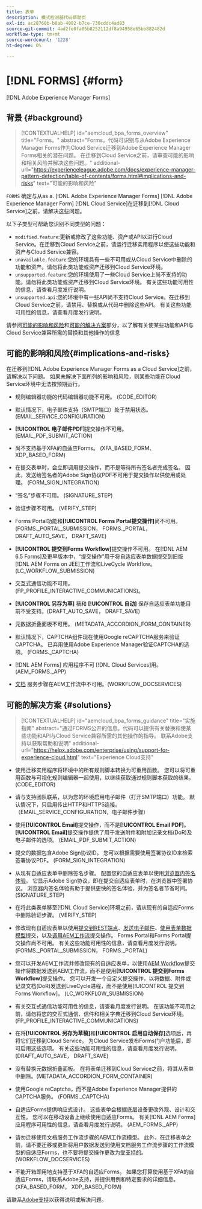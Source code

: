 ```yaml
---
title: 表单
description: 模式检测器代码帮助页
exl-id: ac28760b-b0ab-4082-b7ce-730cddc4ad83
source-git-commit: 4ad2fe0fa05b8252112df8a94958e65bb882482d
workflow-type: tm+mt
source-wordcount: '1228'
ht-degree: 0%

---
```


# [!DNL FORMS] {#form}

[!DNL Adobe Experience Manager Forms]

## 背景 {#background}

>[!CONTEXTUALHELP]
>id="aemcloud_bpa_forms_overview"
>title="Forms。"
>abstract="Forms。代码可识别与从Adobe Experience Manager Forms作为Cloud Service迁移到Adobe Experience Manager Forms相关的潜在问题。 在迁移到Cloud Service之前，请审查可能的影响和相关风险并解决这些问题。"
>additional-url="https://experienceleague.adobe.com/docs/experience-manager-pattern-detection/table-of-contents/forms.html#implications-and-risks" text="可能的影响和风险"

`FORMS` 确定与从as a. [!DNL Adobe Experience Manager Forms]  [!DNL Adobe Experience Manager Form] [!DNL Cloud Service]在迁移到[!DNL Cloud Service]之前，请解决这些问题。

以下子类型可帮助您识别不同类型的问题：

* `modified.feature`:更新或修改了这些功能、资产或API以进行Cloud Service。在迁移到Cloud Service之前，请运行迁移实用程序以使这些功能和资产与Cloud Service兼容。
* `unavailable.feature`:您的环境具有一些不可用或从Cloud Service中删除的功能和资产。请勿将此类功能或资产迁移到Cloud Service环境。
* `unsupported.feature`:您的环境使用了一些Cloud Service上尚不支持的功能。请勿将此类功能或资产迁移到Cloud Service环境。 有关这些功能可用性的信息，请查看月度发行说明。
* `unsupported.api`:您的环境中有一些API尚不支持Cloud Service。在迁移到Cloud Service之前，请禁用、替换或从代码中删除这些API。 有关这些功能可用性的信息，请查看月度发行说明。

请参阅[可能的影响和风险](#implications-and-risks)和[可能的解决方案](#solutions)部分，以了解有关使某些功能和API与Cloud Service兼容所需的替换和其他操作的信息

## 可能的影响和风险{#implications-and-risks}

在迁移到[!DNL Adobe Experience Manager Forms as a Cloud Service]之前，请解决以下问题。 如果未解决下面所列的影响和风险，则某些功能在Cloud Service环境中无法按预期运行。

* 规则编辑器功能的代码编辑器功能不可用。 (CODE_EDITOR)

* 默认情况下，电子邮件支持（SMTP端口）处于禁用状态。 (EMAIL_SERVICE_CONFIGURATION)

* **[!UICONTROL 电子邮件PDF]**&#x200B;提交操作不可用。(EMAIL_PDF_SUBMIT_ACTION)

* 尚不支持基于XFA的自适应Forms。 (XFA_BASED_FORM、XDP_BASED_FORM)

* 在提交表单时，会立即调用提交操作，而不是等待所有签名者完成签名。 因此，发送给签名者的Adobe Sign协议PDF不可用于提交操作以供使用或处理。 (FORM_SIGN_INTEGRATION)

* “签名”步骤不可用。 (SIGNATURE_STEP)

* 验证步骤不可用。 (VERIFY_STEP)

* Forms Portal功能和&#x200B;**[!UICONTROL Forms Portal提交操作]**&#x200B;尚不可用。 (FORMS._PORTAL_SUBMISSION， FORMS._PORTAL， DRAFT_AUTO_SAVE， DRAFT_SAVE)

* **[!UICONTROL 提交到Forms Workflow]**&#x200B;提交操作不可用。 在[!DNL AEM 6.5 Forms]及更早版本中，“提交操作”用于将自适应表单数据提交到旧版[!DNL AEM Forms on JEE]工作流和LiveCycle Workflow。 (LC_WORKFLOW_SUBMISSION)

* 交互式通信功能不可用。  (FP_PROFILE_INTERACTIVE_COMMUNICATIONS)。

* **[!UICONTROL 另存为草]** 稿和 **[!UICONTROL 自动]** 保存自适应表单功能目前不受支持。(DRAFT_AUTO_SAVE， DRAFT_SAVE)

* 元数据折叠面板不可用。 (METADATA_ACCORDION_FORM_CONTAINER)

* 默认情况下，CAPTCHA组件现在使用Google reCAPTCHA服务来验证CAPTCHA。 已弃用使用Adobe Experience Manager验证CAPTCHA的选项。 (FORMS._CAPTCHA)

* [!DNL AEM Forms] 应用程序不可 [!DNL Cloud Services]用。(AEM_FORMS._APP)

* [文档](https://experienceleague.adobe.com/docs/experience-manager-65/forms/install-aem-forms/osgi-installation/install-configure-document-services.html?lang=en#deployment-topology) 服务步骤在AEM工作流中不可用。(WORKFLOW_DOCSERVICES)

## 可能的解决方案 {#solutions}

>[!CONTEXTUALHELP]
>id="aemcloud_bpa_forms_guidance"
>title="实施指南"
>abstract="通过FORMS公开的信息。代码可以提供有关替换和使某些功能和API与Cloud Service兼容所需的其他操作的指导。 联系Adobe支持以获取帮助和说明"
>additional-url="https://helpx.adobe.com/enterprise/using/support-for-experience-cloud.html" text="Experience Cloud支持"

* 使用迁移实用程序将环境中的所有规则脚本转换为可重用函数。 您可以将可重用函数与可视化规则编辑器一起使用，以继续获取通过规则脚本获取的结果。 (CODE_EDITOR)

* 请与支持团队联系，以为您的环境启用电子邮件（打开SMTP端口）功能。 默认情况下，只启用传出HTTP和HTTPS连接。 （EMAIL_SERVICE_CONFIGURATION，电子邮件步骤）

* 使用&#x200B;**[!UICONTROL Email]**&#x200B;提交操作，而不是&#x200B;**[!UICONTROL Email PDF]**。 **[!UICONTROL Email]**&#x200B;提交操作提供了用于发送附件和附加记录文档(DoR)及电子邮件的选项。 (EMAIL_PDF_SUBMIT_ACTION)

* 提交的数据包含Adobe Sign协议ID。 您可以根据需要使用签署协议ID来检索签署协议PDF。  (FORM_SIGN_INTEGRATION)

* 从现有自适应表单中删除签名步骤。 配置您的自适应表单以使用[浏览器内签名体验](https://medium.com/adobetech/using-adobe-sign-to-e-sign-an-adaptive-form-heres-the-best-way-to-do-it-dc3e15f9b684)。 它显示Adobe Sign协议，即在提交自适应表单时，在浏览器中签署协议。 浏览器内签名体验有助于提供更快的签名体验，并为签名者节省时间。 (SIGNATURE_STEP)

* 在将此类表单移至[!DNL Cloud Service]环境之前，请从现有的自适应Forms中删除验证步骤。 (VERIFY_STEP)

* 修改现有自适应表单以使用[提交到REST端点](https://experienceleague.adobe.com/docs/experience-manager-forms-cloud-service/forms/create-an-adaptive-form/configure-submit-actions-and-metadata-submission/configuring-submit-actions.html#submit-to-rest-endpoint)、[发送电子邮件](https://experienceleague.adobe.com/docs/experience-manager-forms-cloud-service/forms/create-an-adaptive-form/configure-submit-actions-and-metadata-submission/configuring-submit-actions.html#send-email)、[使用表单数据模型](https://experienceleague.adobe.com/docs/experience-manager-forms-cloud-service/forms/create-an-adaptive-form/configure-submit-actions-and-metadata-submission/configuring-submit-actions.html#submit-using-form-data-model)提交，以及[调用AEM工作流](https://experienceleague.adobe.com/docs/experience-manager-forms-cloud-service/forms/create-an-adaptive-form/configure-submit-actions-and-metadata-submission/configuring-submit-actions.html#invoke-an-aem-workflow)提交操作。 Forms Portal和Forms Portal提交操作尚不可用。 有关这些功能可用性的信息，请查看月度发行说明。 (FORMS._PORTAL_SUBMISSION， FORMS._PORTAL)

* 您可以开发AEM工作流并修改现有的自适应表单，以使用[AEM Workflow](https://experienceleague.adobe.com/docs/experience-manager-forms-cloud-service/forms/create-an-adaptive-form/configure-submit-actions-and-metadata-submission/configuring-submit-actions.html#invoke-an-aem-workflow)提交操作将数据发送到AEM工作流，而不是使用&#x200B;**[!UICONTROL 提交到Forms Workflow]**&#x200B;提交操作。 您可以开发一个自定义提交操作，以将数据、附件或记录文档(DoR)发送到LiveCycle进程，而不是使用[!UICONTROL 提交到Forms Workflow]。 (LC_WORKFLOW_SUBMISSION)

* 有关交互式通信功能可用性的信息，请查看月度发行说明。 在该功能不可用之前，请勿将您的交互式通信、信件和相关字典迁移到Cloud Service环境。 (FP_PROFILE_INTERACTIVE_COMMUNICATIONS)

* 在将&#x200B;**[!UICONTROL 另存为草稿]**&#x200B;和&#x200B;**[!UICONTROL 启用自动保存]**&#x200B;选项后，再将它们迁移到Cloud Service。 为Cloud Service发布Forms门户功能后，即可启用这些选项。 有关这些功能可用性的信息，请查看月度发行说明。 (DRAFT_AUTO_SAVE， DRAFT_SAVE)

* 没有替换元数据折叠面板。 在将表单迁移到Cloud Service之前，将其从表单中删除。(METADATA_ACCORDION_FORM_CONTAINER)

* 使用Google reCaptcha，而不是Adobe Experience Manager提供的CAPTCHA服务。 (FORMS._CAPTCHA)

* 自适应Forms提供响应式设计。 这些表单会根据底层设备更改外观、设计和交互性。 您可以在移动设备上继续使用自适应Forms。 有关[!DNL AEM Forms]应用程序可用性的信息，请查看月度发行说明。 (AEM_FORMS._APP)

* 请勿迁移使用文档服务工作流步骤的AEM工作流模型。 此外，在迁移表单之前，请不要迁移或更新将用户数据发送到使用文档服务工作流步骤的工作流模型的自适应Forms，也不要将提交操作更改为[受支持的](https://experienceleague.adobe.com/docs/experience-manager-forms-cloud-service/forms/create-an-adaptive-form/configure-submit-actions-and-metadata-submission/configuring-submit-actions.html)。 (WORKFLOW_DOCSERVICES)

* 不能开箱即用地支持基于XFA的自适应Forms。 如果您打算使用基于XFA的自适应Forms，请联系Adobe支持，并提供用例和特定要求的详细信息。(XFA_BASED_FORM， XDP_BASED_FORM)

请联系[Adobe支持](https://helpx.adobe.com/enterprise/using/support-for-experience-cloud.html)以获得说明或解决问题。
